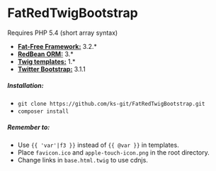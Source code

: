 FatRedTwigBootstrap
===================
Requires PHP 5.4 (short array syntax)

* [__Fat-Free Framework:__](https://github.com/bcosca/fatfree) 3.2.*
* [__RedBean ORM:__](https://github.com/gabordemooij/redbean) 3.*
* [__Twig templates:__](https://github.com/fabpot/Twig) 1.*
* [__Twitter Bootstrap:__](https://github.com/twbs/bootstrap) 3.1.1

##### Installation:
* `git clone https://github.com/ks-git/FatRedTwigBootstrap.git`
* `composer install`

##### Remember to:
* Use `{{ 'var'|f3 }}` instead of `{{ @var }}` in templates.
* Place `favicon.ico` and `apple-touch-icon.png` in the root directory.
* Change links in `base.html.twig` to use cdnjs.